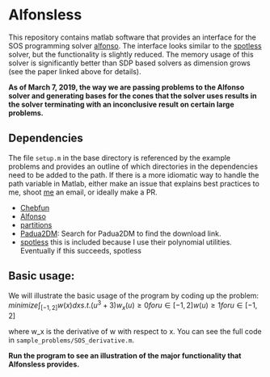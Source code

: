 # Alfonsless
This repository contains matlab software that provides an interface for the SOS programming solver [alfonso](https://arxiv.org/abs/1712.01792). The interface looks similar to the [spotless](https://github.com/spot-toolbox/spotless) solver, but the functionality is slightly reduced. The memory usage of this solver is significantly better than SDP based solvers as dimension grows (see the paper linked above for details).

**As of March 7, 2019, the way we are passing problems to the Alfonso solver and generating bases for the cones that the solver uses results in the solver terminating with an inconclusive result on certain large problems.**

## Dependencies
The file `setup.m` in the base directory is referenced by the example problems and provides an outline of which directories in the dependencies need to be added to the path. If there is a more idiomatic way to handle the path variable in Matlab, either make an issue that explains best practices to me, shoot [me](mailto:owhughes@umich.edu) an email, or ideally make a PR. 

* [Chebfun](https://github.com/chebfun/chebfun)
* [Alfonso](https://github.com/dpapp-github/alfonso)
* [partitions](https://www.mathworks.com/matlabcentral/fileexchange/12009-partitions-of-an-integer)
* [Padua2DM](http://www.netlib.org/numeralgo/): Search for Padua2DM to find the download link.
* [spotless](https://github.com/spot-toolbox/spotless) this is included because I use their polynomial utilities. Eventually if this succeeds, spotless 
## Basic usage:
We will illustrate the basic usage of the program by coding up the problem:   
$minimize \int_{[-1, 2]} w(x) dx    
s.t. (u^3 + 3)w_x(u) \geq 0 for u \in [-1, 2]  
      w(u) \geq 1 for u \in [-1, 2]$

where w_x is the derivative of w with respect to x. You can see the full code in `sample_problems/SOS_derivative.m`. 

**Run the program to see an illustration of the major functionality that Alfonsless provides.**

